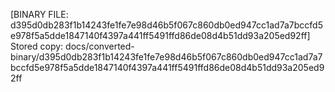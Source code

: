 [BINARY FILE: d395d0db283f1b14243fe1fe7e98d46b5f067c860db0ed947cc1ad7a7bccfd5e978f5a5dde1847140f4397a441ff5491ffd86de08d4b51dd93a205ed92ff]
Stored copy: docs/converted-binary/d395d0db283f1b14243fe1fe7e98d46b5f067c860db0ed947cc1ad7a7bccfd5e978f5a5dde1847140f4397a441ff5491ffd86de08d4b51dd93a205ed92ff
